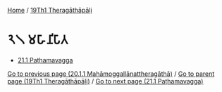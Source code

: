 
[Home](/) / [19Th1 Theragāthāpāḷi](../19Th1.md)

# 𑁨𑁧 𑀫𑀳𑀸𑀦𑀺𑀧𑀸𑀢

* [21.1 Paṭhamavagga](21/21.1.md)

[Go to previous page (20.1.1 Mahāmoggallānattheragāthā)](20/20.1/20.1.1.md) / [Go to parent page (19Th1 Theragāthāpāḷi)](0.md) / [Go to next page (21.1 Paṭhamavagga)](21/21.1.md)


